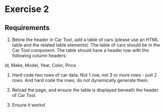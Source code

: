 # Exercise 2

## Requirements

1. Below the header in Car Tool, add a table of cars (please use an HTML table and the related table elements). The table of cars should be in the Car Tool component. The table should have a header row with the following column headers:

Id, Make, Model, Year, Color, Price

1. Hard code two rows of car data. Not 1 row, not 3 or more rows - just 2 rows. And hard code the rows, do not dynamically generate them.

1. Reload the page, and ensure the table is displayed beneath the header of Car Tool.

1. Ensure it works!